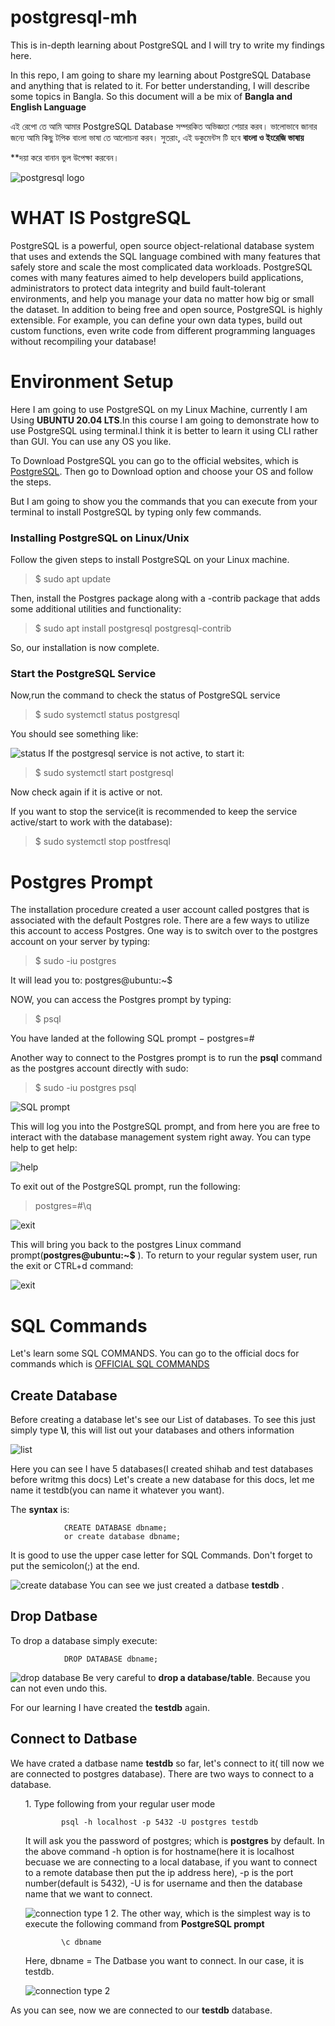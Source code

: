 # postgresql-mh
This is in-depth learning about PostgreSQL and I will try to write my findings here.

In this repo, I am going to share my learning about PostgreSQL Database and anything that is related to it. For better understanding, I will describe some topics in Bangla. So this document will a be mix of __Bangla and English Language__

এই রেপো তে আমি আমার PostgreSQL Database  সম্পরকিত অভিজ্ঞতা শেয়ার করব। ভালোভাবে জানার জন্যে আমি কিছু টপিক বাংলা ভাষা তে আলোচনা করব। সুতরাং, এই ডকুমেন্টস টি হবে __বাংলা ও ইংরেজি ভাষায়__

**দয়া করে বানান ভুল উপেক্ষা করবেন।

![postgresql logo](images/postgres.png)

# WHAT IS PostgreSQL
<p> PostgreSQL is a powerful, open source object-relational database system that uses and extends the SQL language combined with many features that safely store and scale the most complicated data workloads. PostgreSQL comes with many features aimed to help developers build applications, administrators to protect data integrity and build fault-tolerant environments, and help you manage your data no matter how big or small the dataset. In addition to being free and open source, PostgreSQL is highly extensible. For example, you can define your own data types, build out custom functions, even write code from different programming languages without recompiling your database!
 </p>

 # Environment Setup
 Here I am going to use PostgreSQL on my Linux Machine, currently I am Using __UBUNTU 20.04 LTS__.In this course I am going to demonstrate how to use PostgreSQL using terminal.I think it is better to learn it using CLI rather than GUI. You can use any OS you like. 

 To Download PostgreSQL you can go to the official websites, which is [PostgreSQL](https://www.postgresql.org/). Then go to Download option and choose your OS and follow the steps. 

But I am going to show you the commands that you can execute from your terminal to install PostgreSQL by typing only few commands. 
### Installing PostgreSQL on Linux/Unix
Follow the given steps to install PostgreSQL on your Linux machine.
>$ sudo apt update

Then, install the Postgres package along with a -contrib package that adds some additional utilities and functionality:
>$ sudo apt install postgresql postgresql-contrib

So, our installation is now complete. 

### Start the PostgreSQL Service
Now,run the command to check the status of PostgreSQL service
> $ sudo systemctl status postgresql
> 
You should see something like: 

![status](images/status.png)
If the postgresql service is not active, to start it:

> $ sudo systemctl start postgresql

Now check again if it is active or not. 

If you want to stop the service(it is recommended to keep the service active/start to work with the database): 

>$ sudo systemctl stop postfresql

# Postgres Prompt 
The installation procedure created a user account called postgres that is associated with the default Postgres role. There are a few ways to utilize this account to access Postgres. One way is to switch over to the postgres account on your server by typing:

>$ sudo -iu postgres

It will lead you to:  postgres@ubuntu:~$ 

NOW, you can access the Postgres prompt by typing:
>$ psql

You have landed at the following SQL prompt − postgres=#

Another way to connect to the Postgres prompt is to run the __psql__ command as the postgres account directly with sudo:
>$ sudo -iu postgres psql 

![SQL prompt](images/prompt.png)

This will log you into the PostgreSQL prompt, and from here you are free to interact with the database management system right away.
You can type help to get help: 

![help](images/help.png)

To exit out of the PostgreSQL prompt, run the following:
>postgres=#\q

![exit](images/exit.png)

This will bring you back to the postgres Linux command prompt(__postgres@ubuntu:~$__ ). To return to your regular system user, run the exit or CTRL+d command:

![exit](images/exit1.png)

# SQL Commands
Let's learn some SQL COMMANDS. You can go to the official docs for commands which is   [OFFICIAL SQL COMMANDS](https://www.postgresql.org/docs/12/sql-commands.html)

## Create Database

Before creating a database let's see our List of databases. To see this just simply type __\l__, this will list out your databases and others information

![list](images/list.png)

Here you can see I have 5 databases(I created shihab and test databases before writmg this docs)
Let's create a new database for this docs, let me name it testdb(you can name it whatever you want).

The __syntax__ is: 
                
                CREATE DATABASE dbname; 
                or create database dbname;

It is good to use the upper case letter for SQL Commands. 
Don't forget to put the semicolon(;) at the end. 

![create database](images/createdb.png)
You can see we just created a datbase __testdb__ .

## Drop Datbase
To drop a database simply execute:

                DROP DATABASE dbname; 

![drop database](images/dropdb.png)
Be very careful to __drop a database/table__. Because you can not even undo this.

For our learning I have created the __testdb__ again.

## Connect to Datbase
We have crated a datbase name __testdb__ so far, let's connect to it( till now we are connected to postgres database).
There are two ways to connect to a database.
<ol>
1. Type following from your regular user mode

            psql -h localhost -p 5432 -U postgres testdb  
It will ask you the password of postgres; which is __postgres__ by default. In the above command -h option is for hostname(here it is localhost becuase we are connecting to a local database, if you want to connect to a remote database then put the ip address here), -p is the port number(default is 5432), -U is for username and then the database name that we want to connect.

![connection type 1](images/con1.png)
2. The other way, which is the simplest way is to execute the following command from __PostgreSQL prompt__

            \c dbname
Here, dbname = The Datbase you want to connect. In our case, it is testdb.

![connection type 2](images/con2.png)
</ol>

As you can see, now we are connected to our __testdb__ database.